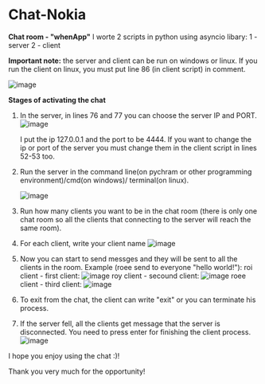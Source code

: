 # Chat-Nokia

**Chat room - "whenApp"**
I worte 2 scripts in python using asyncio libary:
  1 - server
  2 - client
  
**Important note:** 
the server and client can be run on windows or linux. If you run the client on linux, you must put line 86 (in client script) in comment.

![image](https://user-images.githubusercontent.com/65657971/174467522-486f7fc5-f308-4b1a-b69d-2cfae2ce9017.png)


**Stages of activating the chat**
1. In the server, in lines 76 and 77 you can choose the server IP and PORT.
   ![image](https://user-images.githubusercontent.com/65657971/174239410-3546b917-6b60-4103-ab89-a75f380bbaa3.png)

   I put the ip 127.0.0.1 and the port to be 4444.
   If you want to change the ip or port of the server you must change them in the client script in lines 52-53 too.

2. Run the server in the command line(on pychram or other programming environment)/cmd(on windows)/ terminal(on linux).

   ![image](https://user-images.githubusercontent.com/65657971/174240264-aa9e83c2-f41d-47aa-8113-7f2c859534e6.png)

3. Run how many clients you want to be in the chat room (there is only one chat room so all the clients that connecting to the server will reach the same room).
4. For each client, write your client name
  ![image](https://user-images.githubusercontent.com/65657971/174240736-04a77a3a-9cc3-4ff1-b393-5f58002e0b87.png)
5. Now you can start to send messges and they will be sent to all the clients in the room.
   Example (roee send to everyone "hello world!"):
   roi client - first client:
   ![image](https://user-images.githubusercontent.com/65657971/174241125-72f20163-29f0-4a56-864b-8bec99fef02f.png)
   roy client - secound client:
   ![image](https://user-images.githubusercontent.com/65657971/174241279-71779416-e7ed-49d5-aba0-6e38a9e6671a.png)
   roee client - third client:
   ![image](https://user-images.githubusercontent.com/65657971/174241443-060a34be-4e25-4a9d-b371-fae92de52d04.png)

6. To exit from the chat, the client can write "exit" or you can terminate his process.
7. If the server fell, all the clients get message that the server is disconnected. You need to press enter for finishing the client process.
   ![image](https://user-images.githubusercontent.com/65657971/174467657-d1e0f2fd-5aad-4b1b-922b-771fb3618cc6.png)

I hope you enjoy using the chat :)!

Thank you very much for the opportunity!
